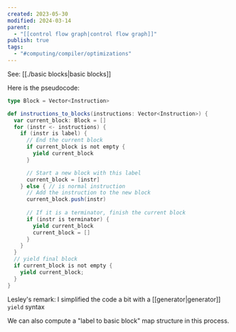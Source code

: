 ```yaml
---
created: 2023-05-30
modified: 2024-03-14
parent:
  - "[[control flow graph|control flow graph]]"
publish: true
tags:
  - "#computing/compiler/optimizations"
---
```

See: [[./basic blocks|basic blocks]]

Here is the pseudocode:
``` scala
type Block = Vector<Instruction>

def instructions_to_blocks(instructions: Vector<Instruction>) {
  var current_block: Block = []
  for (instr <- instructions) {
    if (instr is label) {
      // End the current block
      if current_block is not empty {
        yield current_block
      }

      // Start a new block with this label
      current_block = [instr]
    } else { // is normal instruction
      // Add the instruction to the new block
      current_block.push(instr)
      
      // If it is a terminator, finish the current block
      if (instr is terminator) {
        yield current_block
        current_block = []
      }
    }
  }
  // yield final block
  if current_block is not empty {
    yield current_block;
  }
}
```

Lesley's remark: I simplified the code a bit with a [[generator|generator]] `yield` syntax

We can also compute a "label to basic block" map structure in this process.